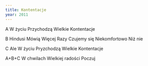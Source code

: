 ```yaml
---
title: Kontentacje
year: 2011
---
```


A
W życiu
Przychodzą
Wielkie
Kontentacje

B
Hindusi
Mówią
Więcej
Razy
Czujemy się
Niekomfortowo
Niż nie

C
Ale
W życiu
Pryzchodzą
Wielkie
Kontentacje

A+B+C
W chwilach
Wielkiej radości
Poczuj
